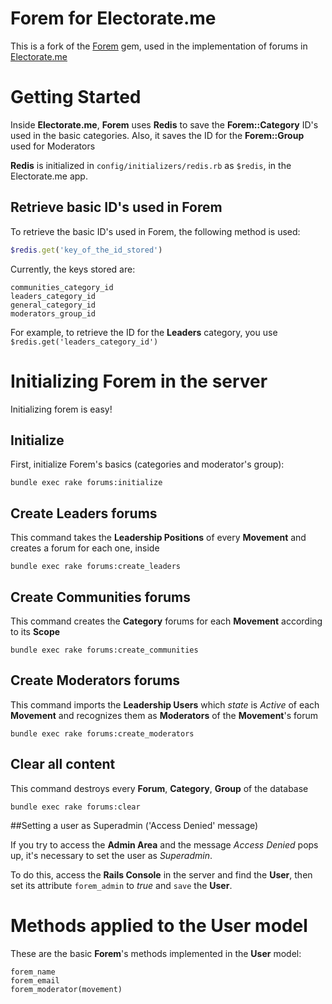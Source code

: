 # Forem for Electorate.me

This is a fork of the [Forem](https://github.com/radar/forem) gem, used in the implementation of forums in [Electorate.me](https://github.com/electorateme/electorate2-0)

# Getting Started

Inside **Electorate.me**, **Forem** uses **Redis** to save the **Forem::Category** ID's used in the basic categories. Also, it saves the ID for the **Forem::Group** used for Moderators

**Redis** is initialized in `config/initializers/redis.rb` as `$redis`, in the Electorate.me app.

## Retrieve basic ID's used in Forem

To retrieve the basic ID's used in Forem, the following method is used:

```ruby
$redis.get('key_of_the_id_stored')
```

Currently, the keys stored are:

    communities_category_id
    leaders_category_id
    general_category_id
    moderators_group_id

For example, to retrieve the ID for the **Leaders** category, you use `$redis.get('leaders_category_id')`

# Initializing Forem in the server

Initializing forem is easy!

## Initialize

First, initialize Forem's basics (categories and moderator's group):

```shell
bundle exec rake forums:initialize
```

## Create Leaders forums

This command takes the **Leadership Positions** of every **Movement** and creates a forum for each one, inside 

```shell
bundle exec rake forums:create_leaders
```

## Create Communities forums

This command creates the **Category** forums for each **Movement** according to its **Scope**

```shell
bundle exec rake forums:create_communities
```


## Create Moderators forums

This command imports the **Leadership Users** which *state* is *Active* of each **Movement** and recognizes them as **Moderators** of the **Movement**'s forum

```shell
bundle exec rake forums:create_moderators
```

## Clear all content

This command destroys every **Forum**, **Category**, **Group** of the database

```shell
bundle exec rake forums:clear
```

##Setting a user as Superadmin ('Access Denied' message)

If you try to access the **Admin Area** and the message *Access Denied* pops up, it's necessary to set the user as *Superadmin*. 

To do this, access the **Rails Console** in the server and find the **User**, then set its attribute `forem_admin` to *true* and `save` the **User**.

# Methods applied to the User model

These are the basic **Forem**'s methods implemented in the **User** model:

    forem_name
    forem_email
    forem_moderator(movement)